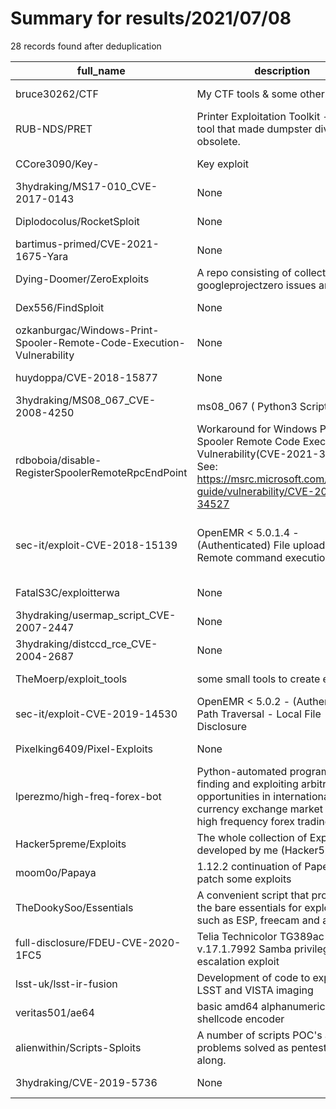 
# Summary for results/2021/07/08
    
28 records found after deduplication

| full_name | description | html_url | matched_list | matched_count | pushed_at | size | stargazers_count | language | forks_count |
|-----------------------------------------------------------------------|---------------------------------------------------------------------------------------------------------------------------------------------------------------------|------------------------------------------------------------------------------------------|---------------------------------------------------|-----------------|---------------------------|--------|--------------------|------------------|---------------|
| bruce30262/CTF | My CTF tools & some other stuff | https://github.com/bruce30262/CTF | ['shellcode'] | 1 | 2021-07-08 17:21:43+00:00 | 112 | 15 | Shell | 13 |
| RUB-NDS/PRET | Printer Exploitation Toolkit - The tool that made dumpster diving obsolete. | https://github.com/RUB-NDS/PRET | ['exploit'] | 1 | 2021-07-08 11:10:43+00:00 | 1798 | 2784 | Python | 527 |
| CCore3090/Key- | Key exploit | https://github.com/CCore3090/Key- | ['exploit'] | 1 | 2021-07-08 17:58:54+00:00 | 0 | 0 | | 0 |
| 3hydraking/MS17-010_CVE-2017-0143 | None | https://github.com/3hydraking/MS17-010_CVE-2017-0143 | ['cve-2'] | 1 | 2021-07-08 18:05:27+00:00 | 28 | 0 | Python | 0 |
| Diplodocolus/RocketSploit | None | https://github.com/Diplodocolus/RocketSploit | ['sploit'] | 1 | 2021-07-08 17:14:42+00:00 | 1 | 0 | | 0 |
| bartimus-primed/CVE-2021-1675-Yara | None | https://github.com/bartimus-primed/CVE-2021-1675-Yara | ['cve-2'] | 1 | 2021-07-08 16:19:45+00:00 | 1 | 2 | YARA | 0 |
| Dying-Doomer/ZeroExploits | A repo consisting of collection of googleprojectzero issues and POC | https://github.com/Dying-Doomer/ZeroExploits | ['exploit'] | 1 | 2021-07-08 16:28:53+00:00 | 15829 | 0 | Python | 0 |
| Dex556/FindSploit | None | https://github.com/Dex556/FindSploit | ['sploit'] | 1 | 2021-07-08 14:24:16+00:00 | 1584 | 0 | Shell | 0 |
| ozkanburgac/Windows-Print-Spooler-Remote-Code-Execution-Vulnerability | None | https://github.com/ozkanburgac/Windows-Print-Spooler-Remote-Code-Execution-Vulnerability | ['remote code execution'] | 1 | 2021-07-08 11:13:35+00:00 | 0 | 0 | | 0 |
| huydoppa/CVE-2018-15877 | None | https://github.com/huydoppa/CVE-2018-15877 | ['cve-2'] | 1 | 2021-07-08 07:57:45+00:00 | 67 | 0 | PHP | 0 |
| 3hydraking/MS08_067_CVE-2008-4250 | ms08_067 ( Python3 Script) | https://github.com/3hydraking/MS08_067_CVE-2008-4250 | ['cve-2'] | 1 | 2021-07-08 17:25:35+00:00 | 20 | 0 | Python | 0 |
| rdboboia/disable-RegisterSpoolerRemoteRpcEndPoint | Workaround for Windows Print Spooler Remote Code Execution Vulnerability(CVE-2021-34527). See: https://msrc.microsoft.com/update-guide/vulnerability/CVE-2021-34527 | https://github.com/rdboboia/disable-RegisterSpoolerRemoteRpcEndPoint | ['remote code execution'] | 1 | 2021-07-08 21:11:40+00:00 | 8 | 1 | Batchfile | 0 |
| sec-it/exploit-CVE-2018-15139 | OpenEMR < 5.0.1.4 - (Authenticated) File upload - Remote command execution | https://github.com/sec-it/exploit-CVE-2018-15139 | ['cve poc', 'cve-2', 'exploit', 'rce', 'rce poc'] | 5 | 2021-07-08 19:10:46+00:00 | 6 | 4 | Ruby | 2 |
| FatalS3C/exploitterwa | None | https://github.com/FatalS3C/exploitterwa | ['exploit'] | 1 | 2021-07-08 19:14:15+00:00 | 2526 | 1 | Python | 0 |
| 3hydraking/usermap_script_CVE-2007-2447 | None | https://github.com/3hydraking/usermap_script_CVE-2007-2447 | ['cve-2'] | 1 | 2021-07-08 17:12:35+00:00 | 3 | 0 | Python | 0 |
| 3hydraking/distccd_rce_CVE-2004-2687 | None | https://github.com/3hydraking/distccd_rce_CVE-2004-2687 | ['cve-2', 'rce'] | 2 | 2021-07-08 18:10:53+00:00 | 8 | 0 | Python | 0 |
| TheMoerp/exploit_tools | some small tools to create exploits | https://github.com/TheMoerp/exploit_tools | ['exploit'] | 1 | 2021-07-08 17:59:53+00:00 | 16 | 0 | Python | 0 |
| sec-it/exploit-CVE-2019-14530 | OpenEMR < 5.0.2 - (Authenticated) Path Traversal - Local File Disclosure | https://github.com/sec-it/exploit-CVE-2019-14530 | ['cve poc', 'cve-2', 'exploit'] | 3 | 2021-07-08 19:35:06+00:00 | 11 | 3 | Ruby | 1 |
| Pixelking6409/Pixel-Exploits | None | https://github.com/Pixelking6409/Pixel-Exploits | ['exploit'] | 1 | 2021-07-08 02:29:19+00:00 | 484 | 0 | HTML | 0 |
| lperezmo/high-freq-forex-bot | Python-automated program for finding and exploiting arbitrage opportunities in international currency exchange market using high frequency forex trading (HFX). | https://github.com/lperezmo/high-freq-forex-bot | ['exploit'] | 1 | 2021-07-08 21:46:56+00:00 | 1094 | 1 | Jupyter Notebook | 0 |
| Hacker5preme/Exploits | The whole collection of Exploits developed by me (Hacker5preme) | https://github.com/Hacker5preme/Exploits | ['exploit'] | 1 | 2021-07-08 12:08:35+00:00 | 270 | 6 | Python | 1 |
| moom0o/Papaya | 1.12.2 continuation of Paper to patch some exploits | https://github.com/moom0o/Papaya | ['exploit'] | 1 | 2021-07-08 10:48:15+00:00 | 10324 | 6 | Shell | 2 |
| TheDookySoo/Essentials | A convenient script that provides the bare essentials for exploiting such as ESP, freecam and aimbot. | https://github.com/TheDookySoo/Essentials | ['exploit'] | 1 | 2021-07-08 02:40:25+00:00 | 508 | 1 | Lua | 0 |
| full-disclosure/FDEU-CVE-2020-1FC5 | Telia Technicolor TG389ac v.17.1.7992 Samba privilege escalation exploit | https://github.com/full-disclosure/FDEU-CVE-2020-1FC5 | ['cve-2', 'exploit'] | 2 | 2021-07-08 13:07:01+00:00 | 27 | 6 | Python | 1 |
| lsst-uk/lsst-ir-fusion | Development of code to exploit LSST and VISTA imaging | https://github.com/lsst-uk/lsst-ir-fusion | ['exploit'] | 1 | 2021-07-08 13:57:36+00:00 | 247733 | 0 | Jupyter Notebook | 0 |
| veritas501/ae64 | basic amd64 alphanumeric shellcode encoder | https://github.com/veritas501/ae64 | ['shellcode'] | 1 | 2021-07-08 02:08:12+00:00 | 17164 | 43 | Python | 11 |
| alienwithin/Scripts-Sploits | A number of scripts POC's and problems solved as pentests move along. | https://github.com/alienwithin/Scripts-Sploits | ['exploit', 'sploit'] | 2 | 2021-07-08 08:55:59+00:00 | 116 | 35 | Python | 21 |
| 3hydraking/CVE-2019-5736 | None | https://github.com/3hydraking/CVE-2019-5736 | ['cve-2'] | 1 | 2021-07-08 23:36:38+00:00 | 4 | 0 | Go | 0 |

